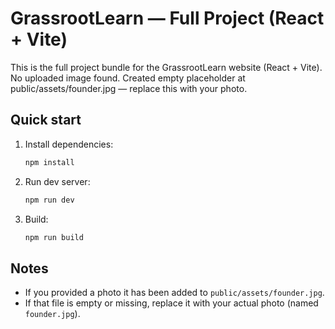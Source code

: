 
# GrassrootLearn — Full Project (React + Vite)

This is the full project bundle for the GrassrootLearn website (React + Vite).
No uploaded image found. Created empty placeholder at public/assets/founder.jpg — replace this with your photo.

## Quick start

1. Install dependencies:
   ```bash
   npm install
   ```
2. Run dev server:
   ```bash
   npm run dev
   ```
3. Build:
   ```bash
   npm run build
   ```

## Notes
- If you provided a photo it has been added to `public/assets/founder.jpg`.
- If that file is empty or missing, replace it with your actual photo (named `founder.jpg`).
